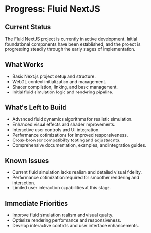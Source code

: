 # Progress: Fluid NextJS

## Current Status
The Fluid NextJS project is currently in active development. Initial foundational components have been established, and the project is progressing steadily through the early stages of implementation.

## What Works
- Basic Next.js project setup and structure.
- WebGL context initialization and management.
- Shader compilation, linking, and basic management.
- Initial fluid simulation logic and rendering pipeline.

## What's Left to Build
- Advanced fluid dynamics algorithms for realistic simulation.
- Enhanced visual effects and shader improvements.
- Interactive user controls and UI integration.
- Performance optimizations for improved responsiveness.
- Cross-browser compatibility testing and adjustments.
- Comprehensive documentation, examples, and integration guides.

## Known Issues
- Current fluid simulation lacks realism and detailed visual fidelity.
- Performance optimization required for smoother rendering and interaction.
- Limited user interaction capabilities at this stage.

## Immediate Priorities
- Improve fluid simulation realism and visual quality.
- Optimize rendering performance and responsiveness.
- Develop interactive controls and user interface enhancements.
